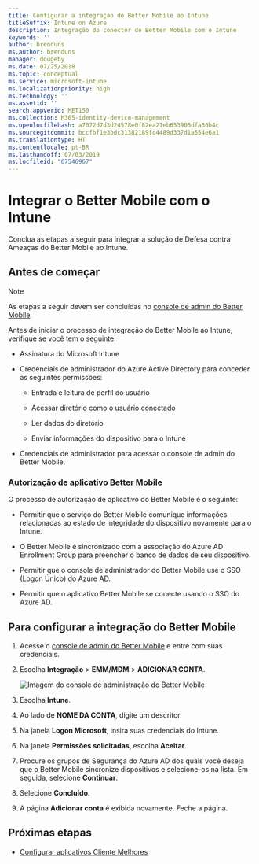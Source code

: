 ```yaml
---
title: Configurar a integração do Better Mobile ao Intune
titleSuffix: Intune on Azure
description: Integração do conector do Better Mobile com o Intune
keywords: ''
author: brenduns
ms.author: brenduns
manager: dougeby
ms.date: 07/25/2018
ms.topic: conceptual
ms.service: microsoft-intune
ms.localizationpriority: high
ms.technology: ''
ms.assetid: ''
search.appverid: MET150
ms.collection: M365-identity-device-management
ms.openlocfilehash: a7072d7d3d24578e0f82ea21eb653906dfa30b4c
ms.sourcegitcommit: bccfbf1e3bdc31382189fc4489d337d1a554e6a1
ms.translationtype: HT
ms.contentlocale: pt-BR
ms.lasthandoff: 07/03/2019
ms.locfileid: "67546967"
---
```

# <a name="integrate-better-mobile-with-intune"></a>Integrar o Better Mobile com o Intune

Conclua as etapas a seguir para integrar a solução de Defesa contra Ameaças do Better Mobile ao Intune.

## <a name="before-you-begin"></a>Antes de começar

> [!NOTE]
> As etapas a seguir devem ser concluídas no [console de admin do Better Mobile](https://aad.bmobi.net).

Antes de iniciar o processo de integração do Better Mobile ao Intune, verifique se você tem o seguinte:

- Assinatura do Microsoft Intune

- Credenciais de administrador do Azure Active Directory para conceder as seguintes permissões:

    - Entrada e leitura de perfil do usuário

    - Acessar diretório como o usuário conectado

    - Ler dados do diretório

    - Enviar informações do dispositivo para o Intune

- Credenciais de administrador para acessar o console de admin do Better Mobile.

### <a name="better-mobile-app-authorization"></a>Autorização de aplicativo Better Mobile

O processo de autorização de aplicativo do Better Mobile é o seguinte:

- Permitir que o serviço do Better Mobile comunique informações relacionadas ao estado de integridade do dispositivo novamente para o Intune.

- O Better Mobile é sincronizado com a associação do Azure AD Enrollment Group para preencher o banco de dados de seu dispositivo.

- Permitir que o console de administrador do Better Mobile use o SSO (Logon Único) do Azure AD.

- Permitir que o aplicativo Better Mobile se conecte usando o SSO do Azure AD.

## <a name="to-set-up-better-mobile-integration"></a>Para configurar a integração do Better Mobile

1. Acesse o [console de admin do Better Mobile](https://aad.bmobi.net) e entre com suas credenciais.
2. Escolha **Integração** > **EMM/MDM** > **ADICIONAR CONTA**.

     ![Imagem do console de administração do Better Mobile](media/better_mobile_console.png)
 
3. Escolha **Intune**.
4. Ao lado de **NOME DA CONTA**, digite um descritor. 
5. Na janela **Logon Microsoft**, insira suas credenciais do Intune.
6. Na janela **Permissões solicitadas**, escolha **Aceitar**.
7. Procure os grupos de Segurança do Azure AD dos quais você deseja que o Better Mobile sincronize dispositivos e selecione-os na lista. Em seguida, selecione **Continuar**.
8. Selecione **Concluído**.
9. A página **Adicionar conta** é exibida novamente. Feche a página. 

## <a name="next-steps"></a>Próximas etapas

- [Configurar aplicativos Cliente Melhores](mtd-apps-ios-app-configuration-policy-add-assign.md)
